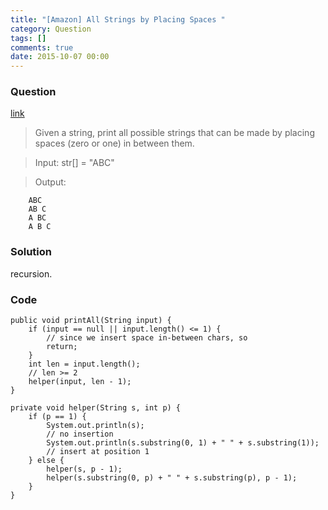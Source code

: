 ```yaml
---
title: "[Amazon] All Strings by Placing Spaces "
category: Question
tags: []
comments: true
date: 2015-10-07 00:00
---
```



### Question

[link](www.geeksforgeeks.org/print-possible-strings-can-made-placing-spaces/index.html)

> Given a string, print all possible strings that can be made by placing spaces (zero or one) in between them.

> Input:  str[] = "ABC"

>Output:

        ABC
        AB C
        A BC
        A B C

### Solution

recursion.

### Code 


	public void printAll(String input) {
		if (input == null || input.length() <= 1) {
			// since we insert space in-between chars, so
			return;
		}
		int len = input.length();
		// len >= 2
		helper(input, len - 1);
	}

	private void helper(String s, int p) {
		if (p == 1) {
			System.out.println(s);
			// no insertion
			System.out.println(s.substring(0, 1) + " " + s.substring(1));
			// insert at position 1
		} else {
			helper(s, p - 1);
			helper(s.substring(0, p) + " " + s.substring(p), p - 1);
		}
	}
